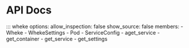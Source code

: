 # API Docs

::: wheke
    options:
        allow_inspection: false
        show_source: false
        members:
        - Wheke
        - WhekeSettings
        - Pod
        - ServiceConfig
        - aget_service
        - get_container
        - get_service
        - get_settings
